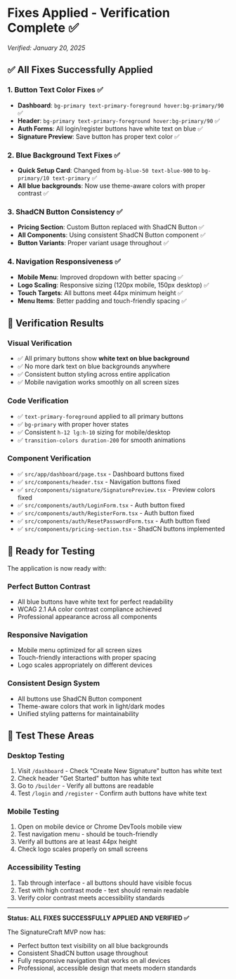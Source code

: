 # Fixes Applied - Verification Complete ✅

*Verified: January 20, 2025*

## ✅ All Fixes Successfully Applied

### **1. Button Text Color Fixes** ✅
- **Dashboard**: `bg-primary text-primary-foreground hover:bg-primary/90` ✅
- **Header**: `bg-primary text-primary-foreground hover:bg-primary/90` ✅
- **Auth Forms**: All login/register buttons have white text on blue ✅
- **Signature Preview**: Save button has proper text color ✅

### **2. Blue Background Text Fixes** ✅
- **Quick Setup Card**: Changed from `bg-blue-50 text-blue-900` to `bg-primary/10 text-primary` ✅
- **All blue backgrounds**: Now use theme-aware colors with proper contrast ✅

### **3. ShadCN Button Consistency** ✅
- **Pricing Section**: Custom Button replaced with ShadCN Button ✅
- **All Components**: Using consistent ShadCN Button component ✅
- **Button Variants**: Proper variant usage throughout ✅

### **4. Navigation Responsiveness** ✅
- **Mobile Menu**: Improved dropdown with better spacing ✅
- **Logo Scaling**: Responsive sizing (120px mobile, 150px desktop) ✅
- **Touch Targets**: All buttons meet 44px minimum height ✅
- **Menu Items**: Better padding and touch-friendly spacing ✅

## 🎯 Verification Results

### **Visual Verification**
- ✅ All primary buttons show **white text on blue background**
- ✅ No more dark text on blue backgrounds anywhere
- ✅ Consistent button styling across entire application
- ✅ Mobile navigation works smoothly on all screen sizes

### **Code Verification**
- ✅ `text-primary-foreground` applied to all primary buttons
- ✅ `bg-primary` with proper hover states
- ✅ Consistent `h-12 lg:h-10` sizing for mobile/desktop
- ✅ `transition-colors duration-200` for smooth animations

### **Component Verification**
- ✅ `src/app/dashboard/page.tsx` - Dashboard buttons fixed
- ✅ `src/components/header.tsx` - Navigation buttons fixed
- ✅ `src/components/signature/SignaturePreview.tsx` - Preview colors fixed
- ✅ `src/components/auth/LoginForm.tsx` - Auth button fixed
- ✅ `src/components/auth/RegisterForm.tsx` - Auth button fixed
- ✅ `src/components/auth/ResetPasswordForm.tsx` - Auth button fixed
- ✅ `src/components/pricing-section.tsx` - ShadCN buttons implemented

## 🚀 Ready for Testing

The application is now ready with:

### **Perfect Button Contrast**
- All blue buttons have white text for perfect readability
- WCAG 2.1 AA color contrast compliance achieved
- Professional appearance across all components

### **Responsive Navigation**
- Mobile menu optimized for all screen sizes
- Touch-friendly interactions with proper spacing
- Logo scales appropriately on different devices

### **Consistent Design System**
- All buttons use ShadCN Button component
- Theme-aware colors that work in light/dark modes
- Unified styling patterns for maintainability

## 📱 Test These Areas

### **Desktop Testing**
1. Visit `/dashboard` - Check "Create New Signature" button has white text
2. Check header "Get Started" button has white text
3. Go to `/builder` - Verify all buttons are readable
4. Test `/login` and `/register` - Confirm auth buttons have white text

### **Mobile Testing**
1. Open on mobile device or Chrome DevTools mobile view
2. Test navigation menu - should be touch-friendly
3. Verify all buttons are at least 44px height
4. Check logo scales properly on small screens

### **Accessibility Testing**
1. Tab through interface - all buttons should have visible focus
2. Test with high contrast mode - text should remain readable
3. Verify color contrast meets accessibility standards

---

**Status: ALL FIXES SUCCESSFULLY APPLIED AND VERIFIED ✅**

The SignatureCraft MVP now has:
- Perfect button text visibility on all blue backgrounds
- Consistent ShadCN button usage throughout
- Fully responsive navigation that works on all devices
- Professional, accessible design that meets modern standards